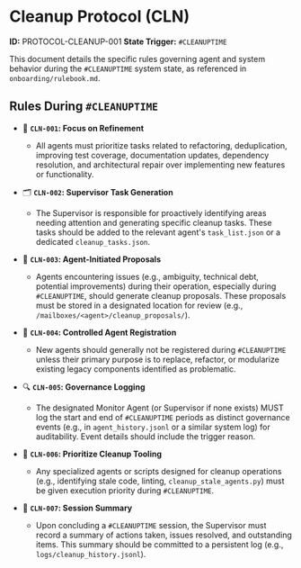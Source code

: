 # Cleanup Protocol (CLN)

**ID:** PROTOCOL-CLEANUP-001
**State Trigger:** `#CLEANUPTIME`

This document details the specific rules governing agent and system behavior during the `#CLEANUPTIME` system state, as referenced in `onboarding/rulebook.md`.

## Rules During `#CLEANUPTIME`

- 🧹 **`CLN-001`: Focus on Refinement**
  - All agents must prioritize tasks related to refactoring, deduplication, improving test coverage, documentation updates, dependency resolution, and architectural repair over implementing new features or functionality.

- 🗂 **`CLN-002`: Supervisor Task Generation**
  - The Supervisor is responsible for proactively identifying areas needing attention and generating specific cleanup tasks. These tasks should be added to the relevant agent's `task_list.json` or a dedicated `cleanup_tasks.json`.

- 🧠 **`CLN-003`: Agent-Initiated Proposals**
  - Agents encountering issues (e.g., ambiguity, technical debt, potential improvements) during their operation, especially during `#CLEANUPTIME`, should generate cleanup proposals. These proposals must be stored in a designated location for review (e.g., `/mailboxes/<agent>/cleanup_proposals/`).

- 🛑 **`CLN-004`: Controlled Agent Registration**
  - New agents should generally not be registered during `#CLEANUPTIME` unless their primary purpose is to replace, refactor, or modularize existing legacy components identified as problematic.

- 🔍 **`CLN-005`: Governance Logging**
  - The designated Monitor Agent (or Supervisor if none exists) MUST log the start and end of `#CLEANUPTIME` periods as distinct governance events (e.g., in `agent_history.jsonl` or a similar system log) for auditability. Event details should include the trigger reason.

- 🧰 **`CLN-006`: Prioritize Cleanup Tooling**
  - Any specialized agents or scripts designed for cleanup operations (e.g., identifying stale code, linting, `cleanup_stale_agents.py`) must be given execution priority during `#CLEANUPTIME`.

- 📜 **`CLN-007`: Session Summary**
  - Upon concluding a `#CLEANUPTIME` session, the Supervisor must record a summary of actions taken, issues resolved, and outstanding items. This summary should be committed to a persistent log (e.g., `logs/cleanup_history.jsonl`). 